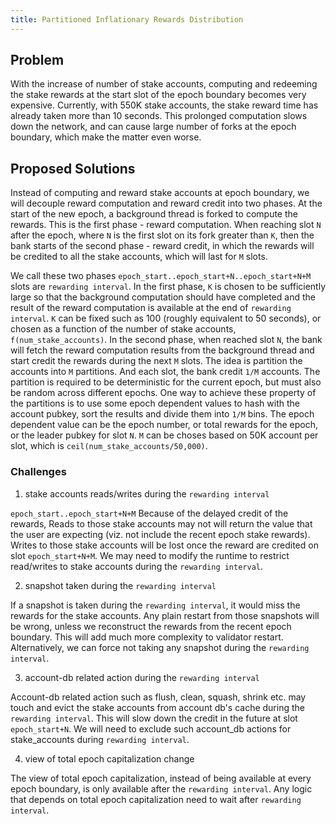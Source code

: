 ```yaml
---
title: Partitioned Inflationary Rewards Distribution
---
```


## Problem

With the increase of number of stake accounts, computing and redeeming the stake
rewards at the start slot of the epoch boundary becomes very expensive.
Currently, with 550K stake accounts, the stake reward time has already taken
more than 10 seconds. This prolonged computation slows down the network, and can
cause large number of forks at the epoch boundary, which make the matter even
worse.

## Proposed Solutions

Instead of computing and reward stake accounts at epoch boundary, we will
decouple reward computation and reward credit into two phases. At the start of
the new epoch, a background thread is forked to compute the rewards. This is the
first phase - reward computation. When reaching slot `N` after the epoch, where
`N` is the first slot on its fork greater than `K`, then the bank starts of the
second phase - reward credit, in which the rewards will be credited to all the
stake accounts, which will last for `M` slots.

We call these two phases `epoch_start..epoch_start+N..epoch_start+N+M` slots are
`rewarding interval`. In the first phase, `K` is chosen to be sufficiently large
so that the background computation should have completed and the result of the
reward computation is available at the end of `rewarding interval`. `K` can be
fixed such as 100 (roughly equivalent to 50 seconds), or chosen as a function of
the number of stake accounts, `f(num_stake_accounts)`. In the second phase, when
reached slot `N`, the bank will fetch the reward computation results from the
background thread and start credit the rewards during the next `M` slots. The
idea is partition the accounts into `M` partitions. And each slot, the bank
credit `1/M` accounts. The partition is required to be deterministic for the
current epoch, but must also be random across different epochs. One way to
achieve these property of the partitions is to use some epoch dependent values
to hash with the account pubkey, sort the results and divide them into `1/M`
bins. The epoch dependent value can be the epoch number, or total rewards for
the epoch, or the leader pubkey for slot `N`. `M` can be choses based on 50K
account per slot, which is `ceil(num_stake_accounts/50,000)`.

### Challenges

1. stake accounts reads/writes during the `rewarding interval`

`epoch_start..epoch_start+N+M` Because of the delayed credit of the rewards,
Reads to those stake accounts may not will return the value that the user are
expecting (viz. not include the recent epoch stake rewards). Writes to those
stake accounts will be lost once the reward are credited on slot
`epoch_start+N+M`. We may need to modify the runtime to restrict read/writes to
stake accounts during the `rewarding interval`.

2. snapshot taken during the `rewarding interval`

If a snapshot is taken during the `rewarding interval`, it would miss the
rewards for the stake accounts. Any plain restart from those snapshots will be
wrong, unless we reconstruct the rewards from the recent epoch boundary. This
will add much more complexity to validator restart. Alternatively, we can force
not taking any snapshot during the `rewarding interval`.

3. account-db related action during the `rewarding interval`

Account-db related action such as flush, clean, squash, shrink etc. may touch
and evict the stake accounts from account db's cache during the `rewarding
interval`. This will slow down the credit in the future at slot `epoch_start+N`.
We will need to exclude such account_db actions for stake_accounts during
`rewarding interval`.

4. view of total epoch capitalization change

The view of total epoch capitalization, instead of being available at every
epoch boundary, is only available after the `rewarding interval`. Any logic that
depends on total epoch capitalization need to wait after `rewarding interval`.